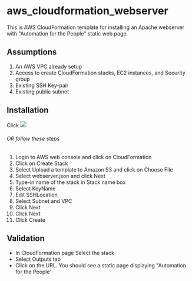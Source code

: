 # aws_cloudformation_webserver

This is AWS CloudFormation template for installing an Apache webserver with "Automation for the People" static web page.

Assumptions
-----------
1. An AWS VPC already setup
2. Access to create CloudFormation stacks, EC2 instances, and Security group
3. Existing SSH Key-pair
4. Existing public subnet

Installation
------------
Click
<a href="https://console.aws.amazon.com/cloudformation/home?region=us-west-2#/stacks/new?&templateURL=https://s3-us-west-2.amazonaws.com/shaimon-public-cf-templates/webserver.template" target="_blank"><img src="https://s3.amazonaws.com/cloudformation-examples/cloudformation-launch-stack.png"></a>  
###### OR follow these steps  
1. Login to AWS web console and click on CloudFormation  
2. Click on Create Stack  
3. Select Upload a template to Amazon S3 and click on Choose File  
4. Select webserver.json and click Next  
5. Type-in name of the stack in Stack name box  
6. Select KeyName  
7. Edit SSHLocation  
8. Select Subnet and VPC  
9. Click Next  
10. Click Next  
11. Click Create  

Validation
----------
* In CloudFormation page Select the stack  
* Select Outputs tab  
* Click on the URL. You should see a static page displaying "Automation for the People'
